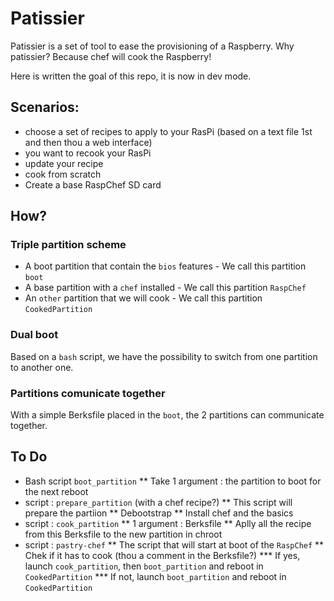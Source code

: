 Patissier
=========

Patissier is a set of tool to ease the provisioning of a Raspberry. Why patissier? Because chef will cook the Raspberry!

Here is written the goal of this repo, it is now in dev mode.

Scenarios:
----------
 - choose a set of recipes to apply to your RasPi (based on a text file 1st and then thou a web interface)
 - you want to recook your RasPi
  - update your recipe
  - cook from scratch
 - Create a base RaspChef SD card

How?
----

### Triple partition scheme

* A boot partition that contain the `bios` features - We call this partition `boot`
* A base partition with a `chef` installed  - We call this partition `RaspChef`
* An `other` partition that we will cook - We call this partition `CookedPartition`

### Dual boot

Based on a `bash` script, we have the possibility to switch from one partition to another one.

### Partitions comunicate together

With a simple Berksfile placed in the `boot`, the 2 partitions can communicate together.

To Do
-----

* Bash script `boot_partition`
** Take 1 argument : the partition to boot for the next reboot
* script : `prepare_partition` (with a chef recipe?)
** This script will prepare the partiion
** Debootstrap
** Install chef and the basics
* script : `cook_partition`
** 1 argument : Berksfile
** Aplly all the recipe from this Berksfile to the new partition in chroot
* script : `pastry-chef`
** The script that will start at boot of the `RaspChef`
** Chek if it has to cook (thou a comment in the Berksfile?)
*** If yes, launch `cook_partition`, then `boot_partition` and reboot in `CookedPartition`
*** If not, launch `boot_partition` and reboot in `CookedPartition`
